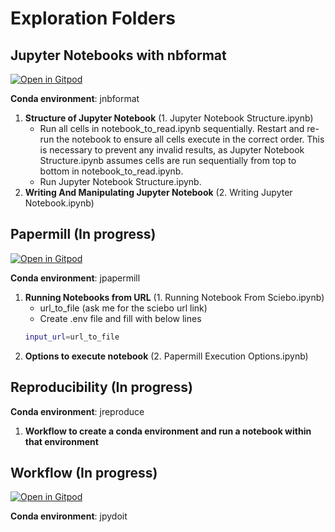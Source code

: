 # Exploration Folders

## Jupyter Notebooks with nbformat
[![Open in Gitpod](https://gitpod.io/button/open-in-gitpod.svg)](https://gitpod.io/#https://github.com/sangeethankumar/Jupyter-Workflows/tree/main/nbformat)

**Conda environment**: jnbformat

1. **Structure of Jupyter Notebook** (1. Jupyter Notebook Structure.ipynb)
    - Run all cells in notebook_to_read.ipynb sequentially. Restart and re-run the notebook to ensure all cells execute in the correct order. This is necessary to prevent any invalid results, as Jupyter Notebook Structure.ipynb assumes cells are run sequentially from top to bottom in notebook_to_read.ipynb.
    - Run Jupyter Notebook Structure.ipynb.
2. **Writing And Manipulating Jupyter Notebook** (2. Writing Jupyter Notebook.ipynb)

## Papermill (In progress)
[![Open in Gitpod](https://gitpod.io/button/open-in-gitpod.svg)](https://gitpod.io/#https://github.com/sangeethankumar/Jupyter-Workflows/tree/main/papermill)

**Conda environment**: jpapermill

1. **Running Notebooks from URL** (1. Running Notebook From Sciebo.ipynb) 
    - url_to_file (ask me for the sciebo url link)
    - Create .env file and fill with below lines
    ```bash
    input_url=url_to_file
    ```
2. **Options to execute notebook** (2. Papermill Execution Options.ipynb)

## Reproducibility (In progress)
**Conda environment**: jreproduce

1. **Workflow to create a conda environment and run a notebook within that environment** 


## Workflow (In progress)
[![Open in Gitpod](https://gitpod.io/button/open-in-gitpod.svg)](https://gitpod.io/#https://github.com/sangeethankumar/Jupyter-Workflows/tree/main/pydoit)

**Conda environment**: jpydoit
